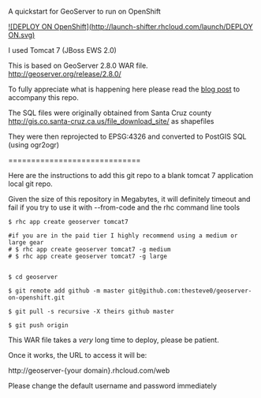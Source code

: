 A quickstart for GeoServer to run on OpenShift

[![DEPLOY ON OpenShift](http://launch-shifter.rhcloud.com/launch/DEPLOY ON.svg)](https://openshift.redhat.com/app/console/application_type/custom?&cartridges[]=jbossews-2.0&initial_git_url=https://github.com/IT-issal/geoserver.git&name=GeoServer)

I used Tomcat 7 (JBoss EWS 2.0)

This is based on GeoServer 2.8.0 WAR file. http://geoserver.org/release/2.8.0/

To fully appreciate what is happening here please read the [blog post](https://www.openshift.com/blogs/build-your-own-google-maps-and-more-with-geoserver-on-openshift) to accompany this repo.

The SQL files were originally obtained from Santa Cruz county http://gis.co.santa-cruz.ca.us/file_download_site/ as shapefiles

They were then reprojected to EPSG:4326 and converted to PostGIS SQL (using ogr2ogr)

=============================

Here are the instructions to add this git repo to a blank tomcat 7 application local git repo.

Given the size of this repository in  Megabytes, it will definitely timeout and fail if you try to use it with --from-code and the rhc command line tools

	$ rhc app create geoserver tomcat7
	
	#if you are in the paid tier I highly recommend using a medium or large gear
	# $ rhc app create geoserver tomcat7 -g medium
	# $ rhc app create geoserver tomcat7 -g large
	
	
	$ cd geoserver

	$ git remote add github -m master git@github.com:thesteve0/geoserver-on-openshift.git

	$ git pull -s recursive -X theirs github master

	$ git push origin
	

This WAR file takes a *very* long time to deploy, please be patient. 

Once it works, the URL to access it will be:

http://geoserver-{your domain}.rhcloud.com/web

Please change the default username and password immediately


